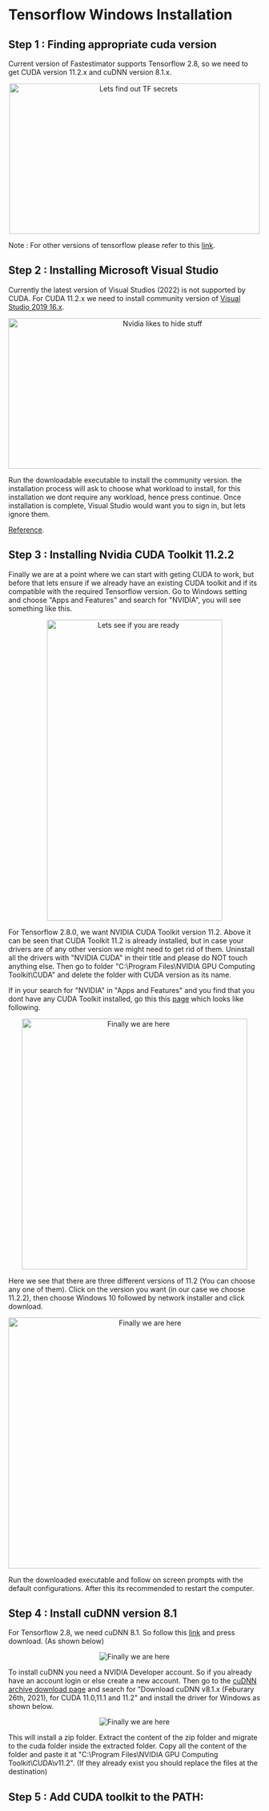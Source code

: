 # Tensorflow Windows Installation

## Step 1 : Finding appropriate cuda version

Current version of Fastestimator supports Tensorflow 2.8, so we need to get CUDA version 11.2.x and cuDNN version 8.1.x.

<p align="center">
  <img src="./images/tf_drivers.PNG" title="Lets find out TF secrets" width=500 height=300>
</p>

Note : For other versions of tensorflow please refer to this [link](https://www.tensorflow.org/install/source_windows#gpu).

## Step 2 : Installing Microsoft Visual Studio

Currently the latest version of Visual Studios (2022) is not supported by CUDA. For CUDA 11.2.x we need to install community version of [Visual Studio 2019 16.x](https://docs.microsoft.com/en-us/visualstudio/releases/2019/release-notes).

<p align="center">
  <img src="./images/VS.PNG" title="Nvidia likes to hide stuff" width=600 height=300>
</p>

Run the downloadable executable to install the community version. the installation process will ask to choose what workload to install, for this installation we dont require any workload, hence press continue. Once installation is complete, Visual Studio would want you to sign in, but lets ignore them.

[Reference](https://docs.nvidia.com/cuda/archive/11.2.2/cuda-installation-guide-microsoft-windows/index.html).

## Step 3 : Installing Nvidia CUDA Toolkit 11.2.2

Finally we are at a point where we can start with geting CUDA to work, but before that lets ensure if we already have an existing CUDA toolkit and if its compatible with the required Tensorflow version. Go to Windows setting and choose "Apps and Features" and search for "NVIDIA", you will see something like this.

<p align="center">
  <img src="./images/SearchNvidia.PNG" title="Lets see if you are ready" width=350 height=600>
</p>

For Tensorflow 2.8.0, we want NVIDIA CUDA Toolkit version 11.2. Above it can be seen that CUDA Toolkit 11.2 is already installed, but in case your drivers are of any other version we might need to get rid of them. Uninstall all the drivers with "NVIDIA CUDA" in their title and please do NOT touch anything else. Then go to folder "C:\Program Files\NVIDIA GPU Computing Toolkit\CUDA" and delete the folder with CUDA version as its name.

If in your search for "NVIDIA" in "Apps and Features" and you find that you dont have any CUDA Toolkit installed, go this this [page](https://developer.nvidia.com/cuda-toolkit-archive) which looks like following.

<p align="center">
  <img src="./images/CUDA_toolkit.PNG" title="Finally we are here" width=450 height=500>
</p>

Here we see that there are three different versions of 11.2 (You can choose any one of them). Click on the version you want (in our case we choose 11.2.2), then choose Windows 10 followed by network installer and click download.

<p align="center">
  <img src="./images/CUDA_dwnld.PNG" title="Finally we are here" width=550 height=500>
</p>

Run the downloaded executable and follow on screen prompts with the default configurations. After this its recommended to restart the computer.

## Step 4 : Install cuDNN version 8.1

For Tensorflow 2.8, we need cuDNN 8.1. So follow this [link](https://developer.nvidia.com/cudnn) and press download. (As shown below)

<p align="center">
  <img src="./images/cuDNN.PNG" title="Finally we are here">
</p>

To install cuDNN you need a NVIDIA Developer account. So if you already have an account login or else create a new account. Then go to the [cuDNN archive download page](https://developer.nvidia.com/rdp/cudnn-archive) and search for "Download cuDNN v8.1.x (Feburary 26th, 2021), for CUDA 11.0,11.1 and 11.2" and install the driver for Windows as shown below.

<p align="center">
  <img src="./images/cuDNN_8_1.PNG" title="Finally we are here">
</p>

This will install a zip folder. Extract the content of the zip folder and migrate to the cuda folder inside the extracted folder. Copy all the content of the folder and paste it at "C:\Program Files\NVIDIA GPU Computing Toolkit\CUDA\v11.2". (If they already exist you should replace the files at the destination)

## Step 5 : Add CUDA toolkit to the PATH:



